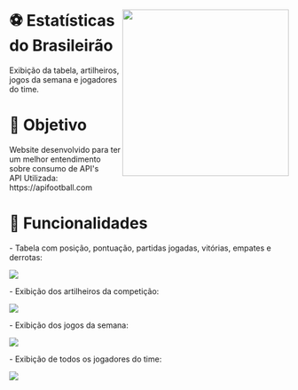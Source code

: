<div>
  <img height="300" width="300" src="https://images.vexels.com/media/users/3/146850/isolated/preview/b314541f49ce483dd4c47d0142a47f77-iacute-cone-de-bola-de-futebol-cl-aacute-ssico-by-vexels.png" align="right">
  <h1>⚽️  Estatísticas do Brasileirão</h1>
  <p> 
   Exibição da tabela, artilheiros, jogos da semana e jogadores do time.
  </p>
</div>


  <h1> 📌 Objetivo </h1>
  <p align="left">
    Website desenvolvido para ter um melhor entendimento sobre consumo de API's <br>
    API Utilizada: https://apifootball.com
  </p>


 <h1> 📌 Funcionalidades </h1>
  <p>- Tabela com posição, pontuação, partidas jogadas, vitórias, empates e derrotas:</p>
  <img src="https://cdn.discordapp.com/attachments/1011811510751858769/1134100415366049862/image.png">
  
  <p>- Exibição dos artilheiros da competição:</p>
  <img src="https://cdn.discordapp.com/attachments/1011811510751858769/1134101896177647646/image.png">

  <p>- Exibição dos jogos da semana:</p>
  <img src="https://cdn.discordapp.com/attachments/1011811510751858769/1134102372260528158/image.png">

  <p>- Exibição de todos os jogadores do time:</p>
  <img src="https://cdn.discordapp.com/attachments/1011811510751858769/1134102818563833938/image.png">


##



